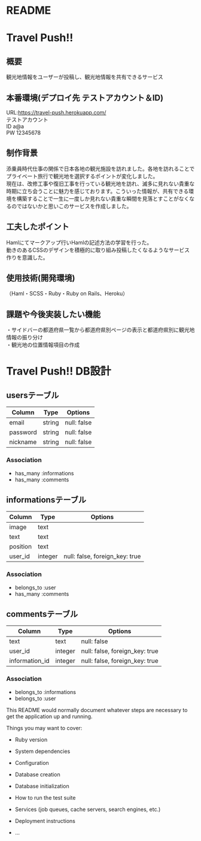# README

# Travel Push!!
## 概要 
  観光地情報をユーザーが投稿し、観光地情報を共有できるサービス
## 本番環境(デプロイ先 テストアカウント＆ID)
  URL:https://travel-push.herokuapp.com/  
  テストアカウント  
  ID a@a  
  PW 12345678  
## 制作背景
  添乗員時代仕事の関係で日本各地の観光施設を訪れました。各地を訪れることでプライベート旅行で観光地を選択するポイントが変化しました。  
  現在は、改修工事や復旧工事を行っている観光地を訪れ、滅多に見れない貴重な時期に立ち会うことに魅力を感じております。こういった情報が、共有できる環境を構築することで一生に一度しか見れない貴重な瞬間を見落とすことがなくなるのではないかと思いこのサービスを作成しました。
## 工夫したポイント
  Hamlにてマークアップ行いHamlの記述方法の学習を行った。  
  動きのあるCSSのデザインを積極的に取り組み投稿したくなるようなサービス作りを意識した。
## 使用技術(開発環境)
  （Haml・SCSS・Ruby・Ruby on Rails、Heroku）
## 課題や今後実装したい機能
  ・サイドバーの都道府県一覧から都道府県別ページの表示と都道府県別に観光地情報の振り分け  
  ・観光地の位置情報項目の作成
# Travel Push!! DB設計
## usersテーブル
|Column|Type|Options|
|------|----|-------|
|email|string|null: false|
|password|string|null: false|
|nickname|string|null: false|
### Association
- has_many :informations
- has_many :comments

## informationsテーブル
|Column|Type|Options|
|------|----|-------|
|image|text||
|text|text||
|position|text||
|user_id|integer|null: false, foreign_key: true|
### Association
- belongs_to :user
- has_many :comments

## commentsテーブル
|Column|Type|Options|
|------|----|-------|
|text|text|null: false|
|user_id|integer|null: false, foreign_key: true|
|information_id|integer|null: false, foreign_key: true|
### Association
- belongs_to :informations
- belongs_to :user

This README would normally document whatever steps are necessary to get the
application up and running.

Things you may want to cover:

* Ruby version

* System dependencies

* Configuration

* Database creation

* Database initialization

* How to run the test suite

* Services (job queues, cache servers, search engines, etc.)

* Deployment instructions

* ...
